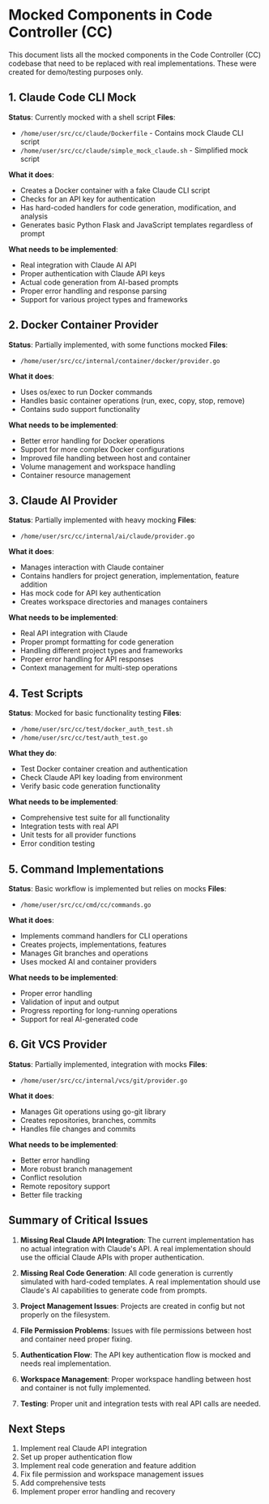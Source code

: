 # Mocked Components in Code Controller (CC)

This document lists all the mocked components in the Code Controller (CC) codebase that need to be replaced with real implementations. These were created for demo/testing purposes only.

## 1. Claude Code CLI Mock

**Status**: Currently mocked with a shell script
**Files**:
- `/home/user/src/cc/claude/Dockerfile` - Contains mock Claude CLI script
- `/home/user/src/cc/claude/simple_mock_claude.sh` - Simplified mock script

**What it does**:
- Creates a Docker container with a fake Claude CLI script
- Checks for an API key for authentication
- Has hard-coded handlers for code generation, modification, and analysis
- Generates basic Python Flask and JavaScript templates regardless of prompt

**What needs to be implemented**:
- Real integration with Claude AI API
- Proper authentication with Claude API keys
- Actual code generation from AI-based prompts
- Proper error handling and response parsing
- Support for various project types and frameworks

## 2. Docker Container Provider

**Status**: Partially implemented, with some functions mocked
**Files**:
- `/home/user/src/cc/internal/container/docker/provider.go`

**What it does**:
- Uses os/exec to run Docker commands
- Handles basic container operations (run, exec, copy, stop, remove)
- Contains sudo support functionality

**What needs to be implemented**:
- Better error handling for Docker operations
- Support for more complex Docker configurations
- Improved file handling between host and container
- Volume management and workspace handling
- Container resource management

## 3. Claude AI Provider

**Status**: Partially implemented with heavy mocking
**Files**:
- `/home/user/src/cc/internal/ai/claude/provider.go`

**What it does**:
- Manages interaction with Claude container
- Contains handlers for project generation, implementation, feature addition
- Has mock code for API key authentication
- Creates workspace directories and manages containers

**What needs to be implemented**:
- Real API integration with Claude
- Proper prompt formatting for code generation
- Handling different project types and frameworks
- Proper error handling for API responses
- Context management for multi-step operations

## 4. Test Scripts

**Status**: Mocked for basic functionality testing
**Files**:
- `/home/user/src/cc/test/docker_auth_test.sh`
- `/home/user/src/cc/test/auth_test.go`

**What they do**:
- Test Docker container creation and authentication
- Check Claude API key loading from environment
- Verify basic code generation functionality

**What needs to be implemented**:
- Comprehensive test suite for all functionality
- Integration tests with real API
- Unit tests for all provider functions
- Error condition testing

## 5. Command Implementations

**Status**: Basic workflow is implemented but relies on mocks
**Files**:
- `/home/user/src/cc/cmd/cc/commands.go`

**What it does**:
- Implements command handlers for CLI operations
- Creates projects, implementations, features
- Manages Git branches and operations
- Uses mocked AI and container providers

**What needs to be implemented**:
- Proper error handling
- Validation of input and output
- Progress reporting for long-running operations
- Support for real AI-generated code

## 6. Git VCS Provider

**Status**: Partially implemented, integration with mocks
**Files**:
- `/home/user/src/cc/internal/vcs/git/provider.go`

**What it does**:
- Manages Git operations using go-git library
- Creates repositories, branches, commits
- Handles file changes and commits

**What needs to be implemented**:
- Better error handling
- More robust branch management
- Conflict resolution
- Remote repository support
- Better file tracking

## Summary of Critical Issues

1. **Missing Real Claude API Integration**: The current implementation has no actual integration with Claude's API. A real implementation should use the official Claude APIs with proper authentication.

2. **Missing Real Code Generation**: All code generation is currently simulated with hard-coded templates. A real implementation should use Claude's AI capabilities to generate code from prompts.

3. **Project Management Issues**: Projects are created in config but not properly on the filesystem.

4. **File Permission Problems**: Issues with file permissions between host and container need proper fixing.

5. **Authentication Flow**: The API key authentication flow is mocked and needs real implementation.

6. **Workspace Management**: Proper workspace handling between host and container is not fully implemented.

7. **Testing**: Proper unit and integration tests with real API calls are needed.

## Next Steps

1. Implement real Claude API integration
2. Set up proper authentication flow
3. Implement real code generation and feature addition
4. Fix file permission and workspace management issues
5. Add comprehensive tests
6. Implement proper error handling and recovery